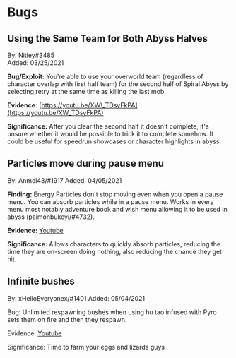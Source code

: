 # Bugs

## Using the Same Team for Both Abyss Halves

By: Nitley\#3485  
Added: 03/25/2021

**Bug/Exploit:** You're able to use your overworld team \(regardless of character overlap with first half team\) for the second half of Spiral Abyss by selecting retry at the same time as killing the last mob.

**Evidence:** [https://youtu.be/XW\_TDsyFkPA](https://youtu.be/XW_TDsyFkPA)

**Significance:** After you clear the second half it doesn't complete, it's unsure whether it would be possible to trick it to complete somehow. It could be useful for speedrun showcases or character highlights in abyss.

## Particles move during pause menu

By: Anmol43/#1917
Added: 04/05/2021

**Finding:** Energy Particles don't stop moving even when you open a pause menu. You can absorb particles while in a pause menu. 
Works in every menu most notably adventure book and wish menu allowing it to be used in abyss (paimonbukeyi/#4732).

**Evidence:** [Youtube](https://youtu.be/7H84lGcZf8s)

**Significance:** Allows characters to quickly absorb particles, reducing the time they are on-screen doing nothing, also reducing the chance they get hit.

## Infinite bushes

By: xHelloEveryonex/#1401
Added: 05/04/2021

Bug: Unlimited respawning bushes when using hu tao infused with Pyro sets them on fire and then they respawn.

Evidence:
[Youtube](https://youtu.be/R5D-seBcdnU)

Significance:
Time to farm your eggs and lizards guys

